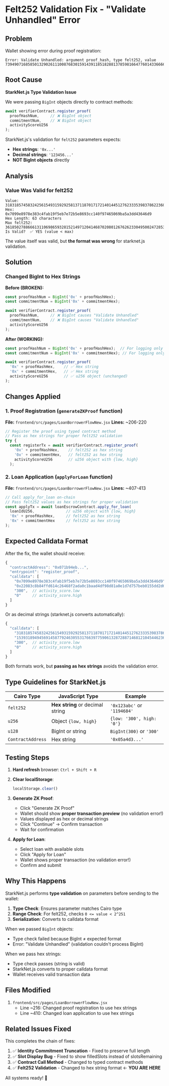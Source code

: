 # Felt252 Validation Fix - "Validate Unhandled" Error

## Problem

Wallet showing error during proof registration:
```
Error: Validate Unhandled: argument proof_hash, type felt252, value 739490716858501329026111008768301591439118518288137859816647760143366668809
```

## Root Cause

**StarkNet.js Type Validation Issue**

We were passing `BigInt` objects directly to contract methods:
```javascript
await verifierContract.register_proof(
  proofHashNum,     // ❌ BigInt object
  commitmentNum,    // ❌ BigInt object
  activityScoreU256
);
```

StarkNet.js's validation for `felt252` parameters expects:
- **Hex strings**: `'0x...'`
- **Decimal strings**: `'123456...'`
- **NOT BigInt objects** directly

## Analysis

### Value Was Valid for felt252
```
Value:     3183185745832425615493159292581371187017172140144512762333539837862236014297
Hex:       0x7099e8978e383c4fab19f5eb7e72b5e8693cc140f97465069ba5a3dd43646d9
Hex Length: 63 characters
Max felt252: 3618502788666131106986593281521497120414687020801267626233049500247285301247
Is Valid?  ✅ YES (value < max)
```

The value itself was valid, but **the format was wrong** for starknet.js validation.

## Solution

### Changed BigInt to Hex Strings

**Before (BROKEN):**
```javascript
const proofHashNum = BigInt('0x' + proofHashHex);
const commitmentNum = BigInt('0x' + commitmentHex);

await verifierContract.register_proof(
  proofHashNum,     // ❌ BigInt causes "Validate Unhandled"
  commitmentNum,    // ❌ BigInt causes "Validate Unhandled"
  activityScoreU256
);
```

**After (WORKING):**
```javascript
const proofHashNum = BigInt('0x' + proofHashHex);  // For logging only
const commitmentNum = BigInt('0x' + commitmentHex); // For logging only

await verifierContract.register_proof(
  '0x' + proofHashHex,    // ✅ Hex string
  '0x' + commitmentHex,   // ✅ Hex string
  activityScoreU256       // ✅ u256 object (unchanged)
);
```

## Changes Applied

### 1. Proof Registration (`generateZKProof` function)

**File:** `frontend/src/pages/LoanBorrowerFlowNew.jsx`
**Lines:** ~206-220

```javascript
// Register the proof using typed contract method
// Pass as hex strings for proper felt252 validation
try {
  const registerTx = await verifierContract.register_proof(
    '0x' + proofHashHex,    // felt252 as hex string
    '0x' + commitmentHex,   // felt252 as hex string
    activityScoreU256       // u256 object with {low, high}
  );
```

### 2. Loan Application (`applyForLoan` function)

**File:** `frontend/src/pages/LoanBorrowerFlowNew.jsx`
**Lines:** ~407-413

```javascript
// Call apply_for_loan on-chain
// Pass felt252 values as hex strings for proper validation
const applyTx = await loanEscrowContract.apply_for_loan(
  loanIdU256,              // u256 object with {low, high}
  '0x' + proofHashHex,     // felt252 as hex string
  '0x' + commitmentHex     // felt252 as hex string
);
```

## Expected Calldata Format

After the fix, the wallet should receive:
```javascript
{
  "contractAddress": "0x071b94eb...",
  "entrypoint": "register_proof",
  "calldata": [
    "0x7099e8978e383c4fab19f5eb7e72b5e8693cc140f97465069ba5a3dd43646d9",  // proof_hash (hex)
    "0x22083c8b84ffd614c26468f2ada0c1baad4df98d81a0e1d7d757beb0155dd2d6", // commitment (hex)
    "300",  // activity_score.low
    "0"     // activity_score.high
  ]
}
```

Or as decimal strings (starknet.js converts automatically):
```javascript
{
  "calldata": [
    "3183185745832425615493159292581371187017172140144512762333539837862236014297",  // proof_hash
    "15393189494569145877924630553176639775906132872887146812104544623664171963094", // commitment
    "300",  // activity_score.low
    "0"     // activity_score.high
  ]
}
```

Both formats work, but **passing as hex strings** avoids the validation error.

## Type Guidelines for StarkNet.js

| Cairo Type | JavaScript Type | Example |
|------------|----------------|---------|
| `felt252` | **Hex string** or decimal string | `'0x123abc'` or `'1194684'` |
| `u256` | Object `{low, high}` | `{low: '300', high: '0'}` |
| `u128` | BigInt or string | `BigInt(300)` or `'300'` |
| `ContractAddress` | Hex string | `'0x05a4d3...'` |

## Testing Steps

1. **Hard refresh** browser: `Ctrl + Shift + R`

2. **Clear localStorage**:
   ```javascript
   localStorage.clear()
   ```

3. **Generate ZK Proof**:
   - Click "Generate ZK Proof"
   - Wallet should show **proper transaction preview** (no validation error!)
   - Values displayed as hex or decimal strings
   - Click "Continue" → Confirm transaction
   - Wait for confirmation

4. **Apply for Loan**:
   - Select loan with available slots
   - Click "Apply for Loan"
   - Wallet shows proper transaction (no validation error!)
   - Confirm and submit

## Why This Happens

StarkNet.js performs **type validation** on parameters before sending to the wallet:

1. **Type Check**: Ensures parameter matches Cairo type
2. **Range Check**: For felt252, checks `0 <= value < 2^251`
3. **Serialization**: Converts to calldata format

When we passed `BigInt` objects:
- Type check failed because BigInt ≠ expected format
- Error: "Validate Unhandled" (validation couldn't process BigInt)

When we pass hex strings:
- Type check passes (string is valid)
- StarkNet.js converts to proper calldata format
- Wallet receives valid transaction data

## Files Modified

1. `frontend/src/pages/LoanBorrowerFlowNew.jsx`
   - Line ~216: Changed proof registration to use hex strings
   - Line ~410: Changed loan application to use hex strings

## Related Issues Fixed

This completes the chain of fixes:
1. ✅ **Identity Commitment Truncation** - Fixed to preserve full length
2. ✅ **Slot Display Bug** - Fixed to show filledSlots instead of slotsRemaining
3. ✅ **Contract Call Method** - Changed to typed contract methods
4. ✅ **Felt252 Validation** - Changed to hex string format ← **YOU ARE HERE**

All systems ready! 🚀
